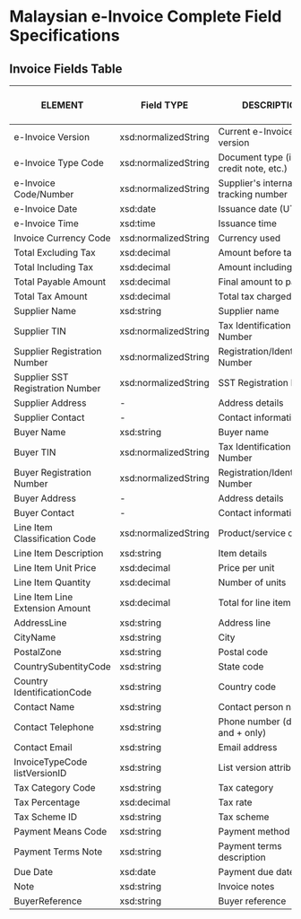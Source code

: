 # Malaysian e-Invoice Complete Field Specifications

## Invoice Fields Table

| ELEMENT | Field TYPE | DESCRIPTION | VALUE EXAMPLE | UBL Schema Mapping | Mandatory | Number of Chars | Cardinality |
|---------|------------|-------------|---------------|-------------------|-----------|-----------------|-------------|
| e-Invoice Version | xsd:normalizedString | Current e-Invoice version | "1.0" | cbc:CustomizationID | Yes | - | 1..1 |
| e-Invoice Type Code | xsd:normalizedString | Document type (invoice, credit note, etc.) | "01" | cbc:InvoiceTypeCode | Yes | 2 | 1..1 |
| e-Invoice Code/Number | xsd:normalizedString | Supplier's internal tracking number | "INV12345" | cbc:ID | Yes | - | 1..1 |
| e-Invoice Date | xsd:date | Issuance date (UTC) | "2017-11-26" | cbc:IssueDate | Yes | - | 1..1 |
| e-Invoice Time | xsd:time | Issuance time | "15:30:00Z" | cbc:IssueTime | Yes | - | 1..1 |
| Invoice Currency Code | xsd:normalizedString | Currency used | "MYR" | cbc:DocumentCurrencyCode | Yes | 3 | 1..1 |
| Total Excluding Tax | xsd:decimal | Amount before taxes | 1436.50 | cac:LegalMonetaryTotal/cbc:TaxExclusiveAmount | Yes | - | 1..1 |
| Total Including Tax | xsd:decimal | Amount including taxes | 1436.50 | cac:LegalMonetaryTotal/cbc:TaxInclusiveAmount | Yes | - | 1..1 |
| Total Payable Amount | xsd:decimal | Final amount to pay | 1436.50 | cac:LegalMonetaryTotal/cbc:PayableAmount | Yes | - | 1..1 |
| Total Tax Amount | xsd:decimal | Total tax charged | 87.63 | cac:TaxTotal/cbc:TaxAmount | Yes | - | 1..1 |
| Supplier Name | xsd:string | Supplier name | "AMS Setia Jaya Sdn. Bhd." | cac:AccountingSupplierParty/cac:Party/cac:PartyLegalEntity/cbc:RegistrationName | Yes | - | 1..1 |
| Supplier TIN | xsd:normalizedString | Tax Identification Number | "IG21136626090" | cac:AccountingSupplierParty/cac:Party/cac:PartyIdentification/cbc:ID | Yes | - | 1..1 |
| Supplier Registration Number | xsd:normalizedString | Registration/Identification Number | "202001234567" | cac:AccountingSupplierParty/cac:Party/cac:PartyLegalEntity/cbc:CompanyID | Yes | - | 1..1 |
| Supplier SST Registration Number | xsd:normalizedString | SST Registration Number | - | - | No | - | 0..1 |
| Supplier Address | - | Address details | - | cac:AccountingSupplierParty/cac:Party/cac:PostalAddress | Yes | - | 1..1 |
| Supplier Contact | - | Contact information | - | cac:AccountingSupplierParty/cac:Party/cac:Contact | Yes | - | 1..1 |
| Buyer Name | xsd:string | Buyer name | "Hebat Group" | cac:AccountingCustomerParty/cac:Party/cac:PartyLegalEntity/cbc:RegistrationName | Yes | - | 1..1 |
| Buyer TIN | xsd:normalizedString | Tax Identification Number | "C2584563200" | cac:AccountingCustomerParty/cac:Party/cac:PartyIdentification/cbc:ID | Yes | - | 1..1 |
| Buyer Registration Number | xsd:normalizedString | Registration/Identification Number | "201901234567" | cac:AccountingCustomerParty/cac:Party/cac:PartyLegalEntity/cbc:CompanyID | Yes | - | 1..1 |
| Buyer Address | - | Address details | - | cac:AccountingCustomerParty/cac:Party/cac:PostalAddress | Yes | - | 1..1 |
| Buyer Contact | - | Contact information | - | cac:AccountingCustomerParty/cac:Party/cac:Contact | Yes | - | 1..1 |
| Line Item Classification Code | xsd:normalizedString | Product/service category | "001" | cac:InvoiceLine/cac:Item/cac:CommodityClassification/cbc:ItemClassificationCode | Yes | - | 1..1 |
| Line Item Description | xsd:string | Item details | "Laptop Peripherals" | cac:InvoiceLine/cac:Item/cbc:Description | Yes | - | 1..1 |
| Line Item Unit Price | xsd:decimal | Price per unit | 1436.50 | cac:InvoiceLine/cac:Price/cbc:PriceAmount | Yes | - | 1..1 |
| Line Item Quantity | xsd:decimal | Number of units | 1 | cac:InvoiceLine/cbc:InvoicedQuantity | Yes | - | 1..1 |
| Line Item Line Extension Amount | xsd:decimal | Total for line item | 1436.50 | cac:InvoiceLine/cbc:LineExtensionAmount | Yes | - | 1..1 |
| AddressLine | xsd:string | Address line | "Lot 66" | cac:PostalAddress/cac:AddressLine/cbc:Line | Yes | - | 1..n |
| CityName | xsd:string | City | "Kuala Lumpur" | cac:PostalAddress/cbc:CityName | Yes | - | 1..1 |
| PostalZone | xsd:string | Postal code | "50480" | cac:PostalAddress/cbc:PostalZone | Yes | - | 1..1 |
| CountrySubentityCode | xsd:string | State code | "14" | cac:PostalAddress/cbc:CountrySubentityCode | Yes | - | 1..1 |
| Country IdentificationCode | xsd:string | Country code | "MYS" | cac:PostalAddress/cac:Country/cbc:IdentificationCode | Yes | 3 | 1..1 |
| Contact Name | xsd:string | Contact person name | "Ahmad Hassan" | cac:Contact/cbc:Name | Yes | - | 1..1 |
| Contact Telephone | xsd:string | Phone number (digits and + only) | "+60123456789" | cac:Contact/cbc:Telephone | Yes | - | 1..1 |
| Contact Email | xsd:string | Email address | "general.ams@supplier.com" | cac:Contact/cbc:ElectronicMail | Yes | - | 1..1 |
| InvoiceTypeCode listVersionID | xsd:string | List version attribute | "1.0" | cbc:InvoiceTypeCode/@listVersionID | Yes | - | 1..1 |
| Tax Category Code | xsd:string | Tax category | "S" | cac:TaxCategory/cbc:ID | Yes | - | 1..1 |
| Tax Percentage | xsd:decimal | Tax rate | 0 | cac:TaxCategory/cbc:Percent | Yes | - | 1..1 |
| Tax Scheme ID | xsd:string | Tax scheme | "VAT" | cac:TaxScheme/cbc:ID | Yes | - | 1..1 |
| Payment Means Code | xsd:string | Payment method code | "58" | cac:PaymentMeans/cbc:PaymentMeansCode | Yes | - | 1..1 |
| Payment Terms Note | xsd:string | Payment terms description | "Payment method is cash" | cac:PaymentTerms/cbc:Note | No | - | 0..1 |
| Due Date | xsd:date | Payment due date | "2025-09-05" | cbc:DueDate | No | - | 0..1 |
| Note | xsd:string | Invoice notes | "Malaysian e-invoice test" | cbc:Note | No | - | 0..n |
| BuyerReference | xsd:string | Buyer reference | "201901234567" | cbc:BuyerReference | Yes | - | 1..1 |